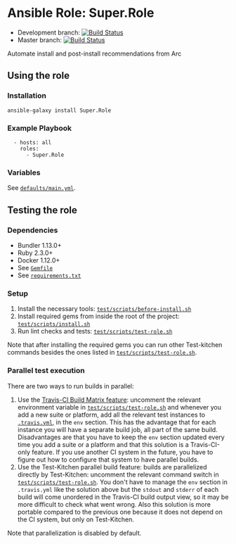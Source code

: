 # Ansible Role: Super.Role

* Development branch: [![Build Status](https://travis-ci.org/gruentee/archlinuxarm-post-install.svg?branch=development)](https://travis-ci.org/gruentee/archlinuxarm-post-install)
* Master branch: [![Build Status](https://travis-ci.org/gruentee/archlinuxarm-post-install.svg?branch=master)](https://travis-ci.org/gruentee/archlinuxarm-post-install)

Automate install and post-install recommendations from Arc

## Using the role
### Installation
```
ansible-galaxy install Super.Role
```

### Example Playbook
```
  - hosts: all
    roles:
      - Super.Role
```

### Variables

See [`defaults/main.yml`](defaults/main.yml).

## Testing the role

### Dependencies
- Bundler 1.13.0+
- Ruby 2.3.0+
- Docker 1.12.0+
- See [`Gemfile`](Gemfile)
- See [`requirements.txt`](requirements.txt)

### Setup
1. Install the necessary tools: [`test/scripts/before-install.sh`](test/scripts/before-install.sh)
1. Install required gems from inside the root of the project: [`test/scripts/install.sh`](test/scripts/install.sh)
1. Run lint checks and tests: [`test/scripts/test-role.sh`](test/scripts/test-role.sh)

Note that after installing the required gems you can run other Test-kitchen commands besides the ones listed in [`test/scripts/test-role.sh`](test/scripts/test-role.sh).

### Parallel test execution

There are two ways to run builds in parallel:

1. Use the [Travis-CI Build Matrix feature](https://docs.travis-ci.com/user/customizing-the-build#Build-Matrix): uncomment the relevant environment variable in [`test/scripts/test-role.sh`](test/scripts/test-role.sh) and whenever you add a new suite or platform, add all the relevant test instances to [`.travis.yml`](Super.Role/.travis.yml), in the `env` section. This has the advantage that for each instance you will have a separate build job, all part of the same build. Disadvantages are that you have to keep the `env` section updated every time you add a suite or a platform and that this solution is a Travis-CI-only feature. If you use another CI system in the future, you have to figure out how to configure that system to have parallel builds.
1. Use the Test-Kitchen parallel build feature: builds are parallelized directly by Test-Kitchen: uncomment the relevant command switch in [`test/scripts/test-role.sh`](test/scripts/test-role.sh). You don't have to manage the `env` section in `.travis.yml` like the solution above but the `stdout` and `stderr` of each build will come unordered in the Travis-CI build output view, so it may be more difficult to check what went wrong. Also this solution is more portable compared to the previous one because it does not depend on the CI system, but only on Test-Kitchen.

Note that parallelization is disabled by default.
